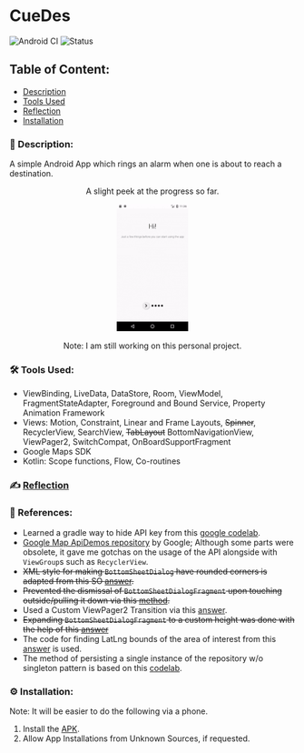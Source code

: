 # CueDes
![Android CI](https://github.com/Kalaiz/CueLoc/workflows/Android%20CI/badge.svg)
![Status](https://img.shields.io/badge/status-work--in--progress-red)

## Table of Content:
- [Description](#-description)
- [Tools Used](#%EF%B8%8F-tools-used)
- [Reflection](#%EF%B8%8F-reflection)
- [Installation](#%EF%B8%8F-installation)

### 📜 Description:
A simple Android App which rings an alarm when one is about to reach a destination.

<p align="center">
A slight peek at the progress so far.</p>
<p align="center">
<img src="resources/app_overview.gif" width="25%" height="25%" /> 
</p>
<p align="center">
Note: I am still working on this personal project. 
 </p>


### 🛠️ Tools Used:
 - ViewBinding, LiveData, DataStore, Room, ViewModel, FragmentStateAdapter, Foreground and Bound Service, Property Animation Framework
 - Views: Motion, Constraint, Linear and Frame Layouts, ~~Spinner~~, RecyclerView, SearchView, ~~TabLayout~~ BottomNavigationView,  ViewPager2, SwitchCompat, OnBoardSupportFragment
  - Google Maps SDK
  - Kotlin: Scope functions, Flow, Co-routines


### ✍️ [Reflection](/resources/reflection.md)



### 🔖 References:
- Learned a gradle way to hide API key from this [google codelab](https://codelabs.developers.google.com/codelabs/maps-platform-101-android#3).
- [Google Map ApiDemos repository](https://developers.google.com/maps/documentation/android-sdk/lite) by Google; Although some parts were obsolete, it gave me gotchas on the usage of the API alongside with `ViewGroup`s such as `RecyclerView`.
- ~~XML style for making `BottomSheetDialog` have rounded corners is adapted from this SO [answer](https://stackoverflow.com/a/50619479/11200630).~~
- ~~Prevented the dismissal of `BottomSheetDialogFragment` upon touching outside/pulling it down via this [method](https://stackoverflow.com/a/50734566/11200630).~~
- Used a Custom ViewPager2 Transition  via this [answer](https://stackoverflow.com/a/59235979/11200630). 
- ~~Expanding `BottomSheetDialogFragment` to a custom height was done with the help of this [answer](https://stackoverflow.com/a/58067230/11200630)~~
- The code for finding LatLng bounds of the area of interest from this [answer](https://stackoverflow.com/a/31029389/11200630) is used.
- The method of persisting a single instance of the repository w/o singleton pattern is based on this [codelab](https://developer.android.com/codelabs/android-room-with-a-view-kotlin#12).

### ⚙️ Installation:
Note: It will be easier to do the following via a phone. 
1) Install the [APK](project/app/build/outputs/apk/debug/app-debug.apk).
2) Allow App Installations from Unknown Sources, if requested.


